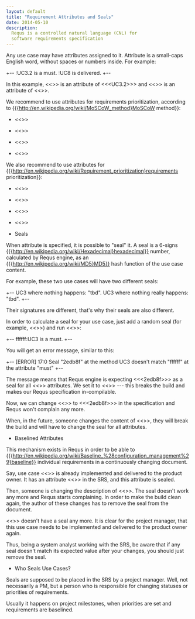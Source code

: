 ```yaml
---
layout: default
title: "Requirement Attributes and Seals"
date: 2014-05-10
description:
  Requs is a controlled natural language (CNL) for
  software requirements specification
---
```


Any use case may have attributes assigned to it. Attribute
is a small-caps English word, without spaces or numbers inside.
For example:

+--
:UC3.2 is a must.
:UC8 is delivered.
+--

In this example, <<<must>>> is an attribute of <<<UC3.2>>> and
<<<delivered>>> is an attribute of <<<UC8>>>.

We recommend to use attributes for requirements prioritization,
according to {{{http://en.wikipedia.org/wiki/MoSCoW_method}MoSCoW method}}:

 * <<<must>>>

 * <<<should>>>

 * <<<could>>>

 * <<<would>>>

We also recommend to use attributes for
{{{http://en.wikipedia.org/wiki/Requirement_prioritization}requirements prioritization}}:

 * <<<specified>>>

 * <<<implemented>>>

 * <<<delivered>>>

 * <<<accepted>>>

* Seals

When attribute is specified, it is possible to "seal" it. A seal is
a 6-signs {{{http://en.wikipedia.org/wiki/Hexadecimal}hexadecimal}}
number, calculated by Requs engine, as an
{{{http://en.wikipedia.org/wiki/MD5}MD5}} hash function of the use
case content.

For example, these two use cases will have two different seals:

+--
UC3 where nothing happens: "tbd".
UC3 where nothing really happens: "tbd".
+--

Their signatures are different, that's why their seals are also different.

In order to calculate a seal for your use case, just add
a random seal (for example, <<<ffffff>>>)
and run <<<mvn requs:compile>>>:

+--
ffffff:UC3 is a must.
+--

You will get an error message, similar to this:

+--
[ERROR] 17:0 Seal "2edb8f" at the method UC3 doesn't match "ffffff" at the attribute "must"
+--

The message means that Requs engine is expecting <<<2edb8f>>> as
a seal for all <<<UC3>>> attributes. We set it to <<<ffffff>>> --- this
breaks the build and makes our Requs specification in-compilable.

Now, we can change <<<ffffff>>> to <<<2edb8f>>> in the specification
and Requs won't complain any more.

When, in the future, someone changes the content of <<<UC3>>>, they will
break the build and will have to change the seal for all attributes.

* Baselined Attributes

This mechanism exists in Requs in order to be able to
{{{http://en.wikipedia.org/wiki/Baseline_%28configuration_management%29}baseline}}
individual requirements in a continuously changing document.

Say, use case <<<UC3>>> is already implemented and delivered to
the product owner. It has an attribute <<<delivered>>> in the SRS,
and this attribute is sealed.

Then, someone is changing the description of <<<UC3>>>. The seal
doesn't work any more and Requs starts complaining. In order to
make the build clean again, the author of these changes has to
remove the seal from the document.

<<<UC3>>> doesn't have a seal any more. It is clear for the project
manager, that this use case needs to be implemented and delivered to the
product owner again.

Thus, being a system analyst working with the SRS, be aware that
if any seal doesn't match its expected value after your changes,
you should just remove the seal.

* Who Seals Use Cases?

Seals are supposed to be placed in the SRS by a project manager. Well,
not necessarily a PM, but a person who is responsible for changing
statuses or priorities of requirements.

Usually it happens on project milestones, when priorities are set and
requirements are baselined.

